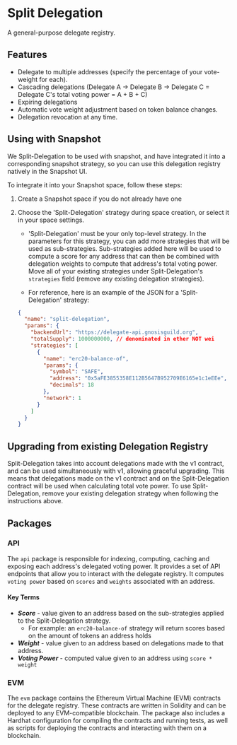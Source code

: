 # Split Delegation

A general-purpose delegate registry.

## Features

- Delegate to multiple addresses (specify the percentage of your vote-weight for each).
- Cascading delegations (Delegate A -> Delegate B -> Delegate C = Delegate C's total voting power = A + B + C)
- Expiring delegations
- Automatic vote weight adjustment based on token balance changes.
- Delegation revocation at any time.

## Using with Snapshot

We Split-Delegation to be used with snapshot, and have integrated it into a corresponding snapshot strategy, so you can use this delegation registry natively in the Snapshot UI.

To integrate it into your Snapshot space, follow these steps:

1. Create a Snapshot space if you do not already have one
2. Choose the 'Split-Delegation' strategy during space creation, or select it in your space settings.

   - 'Split-Delegation' must be your only top-level strategy. In the parameters for this strategy, you can add more strategies that will be used as sub-strategies. Sub-strategies added here will be used to compute a score for any address that can then be combined with delegation weights to compute that address's total voting power. Move all of your existing strategies under Split-Delegation's `strategies` field (remove any existing delegation strategies).

   - For reference, here is an example of the JSON for a 'Split-Delegation' strategy:

   ```json
   {
     "name": "split-delegation",
     "params": {
       "backendUrl": "https://delegate-api.gnosisguild.org",
       "totalSupply": 1000000000, // denominated in ether NOT wei
       "strategies": [
         {
           "name": "erc20-balance-of",
           "params": {
             "symbol": "SAFE",
             "address": "0x5aFE3855358E112B5647B952709E6165e1c1eEEe",
             "decimals": 18
           },
           "network": 1
         }
       ]
     }
   }
   ```

## Upgrading from existing Delegation Registry

Split-Delegation takes into account delegations made with the v1 contract, and can be used simultaneously with v1, allowing graceful upgrading. This means that delegations made on the v1 contract and on the Split-Delegation contract will be used when calculating total vote power. To use Split-Delegation, remove your existing delegation strategy when following the instructions above.

## Packages

### API

The `api` package is responsible for indexing, computing, caching and exposing each address's delegated voting power. It provides a set of API endpoints that allow you to interact with the delegate registry. It computes `voting power` based on `scores` and `weights` associated with an address.

#### Key Terms

- _**Score**_ - value given to an address based on the sub-strategies applied to the Split-Delegation strategy.
  - For example: an `erc20-balance-of` strategy will return scores based on the amount of tokens an address holds
- _**Weight**_ - value given to an address based on delegations made to that address.
- _**Voting Power**_ - computed value given to an address using `score * weight`

### EVM

The `evm` package contains the Ethereum Virtual Machine (EVM) contracts for the delegate registry. These contracts are written in Solidity and can be deployed to any EVM-compatible blockchain. The package also includes a Hardhat configuration for compiling the contracts and running tests, as well as scripts for deploying the contracts and interacting with them on a blockchain.

